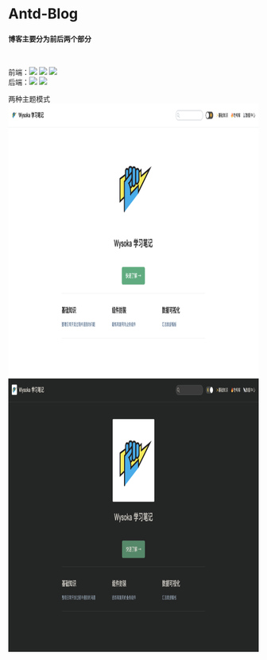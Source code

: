 # Antd-Blog

### `博客主要分为前后两个部分`
<br/>

前端：[![](https://img.shields.io/badge/-react-007396?style=flat-square&logo=react&logoColor=74b9ff)](https://reactjs.org/) 
[![](https://img.shields.io/badge/-webpack-007396?style=flat-square&logo=webpack&logoColor=0984e3)](https://webpack.docschina.org/)
[![](https://img.shields.io/badge/-typescript-007396?style=flat-square&logo=typescript&logoColor=6c5ce7)](https://www.tslang.cn/docs/home.html)<br/>
后端：[![](https://img.shields.io/badge/-egg-007396?style=flat-square&logo=node.js&logoColor=00b894)](https://www.eggjs.org/)
[![](https://img.shields.io/badge/-mysql-007396?style=flat-square&logo=mysql&logoColor=2ecc71)](https://github.com/wangxinyu123/Antd-Blog)

两种主题模式<br/>
<img src='https://github.com/wangxinyu123/Notebook/blob/main/Antd-Blog/img/%E6%B5%85%E8%89%B2%E6%A8%A1%E5%BC%8F.png' width="1000" height="550"/>
<img src='https://github.com/wangxinyu123/Notebook/blob/main/Antd-Blog/img/%E6%B7%B1%E5%A4%9C%E6%A8%A1%E5%BC%8F.png' width="1000" height="550"/>
